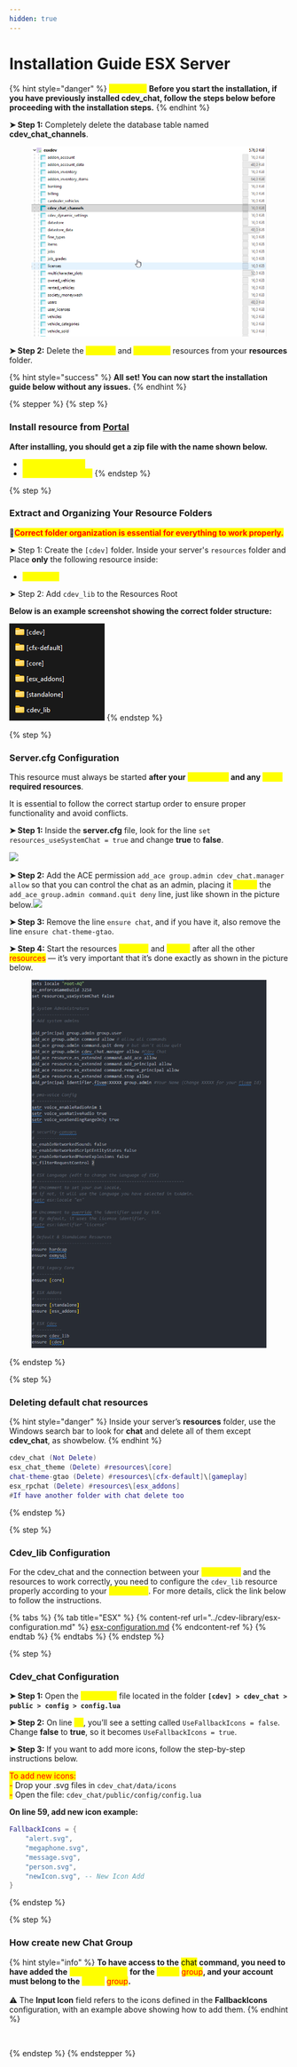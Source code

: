 ```yaml
---
hidden: true
---
```


# Installation Guide ESX Server

{% hint style="danger" %}
<mark style="color:yellow;">Important:</mark> **Before you start the installation, if you have previously installed cdev\_chat, follow the steps below before proceeding with the installation steps.**
{% endhint %}

**➤ Step 1:** Completely delete the database table named **cdev\_chat\_channels**.

<div align="left" data-full-width="false"><figure><img src="../../.gitbook/assets/heidisql_WYG2f4tPqf.gif" alt="" width="536"><figcaption></figcaption></figure></div>

**➤ Step 2:** Delete the <mark style="color:yellow;">cdev\_lib</mark> and <mark style="color:yellow;">cdev\_chat</mark> resources from your **resources** folder.

{% hint style="success" %}
**All set! You can now start the installation guide below without any issues.**
{% endhint %}

{% stepper %}
{% step %}
### Install resource from [Portal](https://portal.cfx.re/assets/granted-assets)

**After installing, you should get a zip file with the name shown below.**

* <mark style="color:yellow;">cdev\_lib.pack.zip</mark>
* <mark style="color:yellow;">cdev\_chat.pack.zip</mark>
{% endstep %}

{% step %}
### Extract and Organizing Your Resource Folders

🚩<mark style="color:red;">**Correct folder organization is essential for everything to work properly.**</mark>

➤ Step 1: Create the `[cdev]` folder. Inside your server's `resources` folder and Place **only** the following resource inside:

* <mark style="color:yellow;">cdev\_chat</mark>

➤ Step 2: Add `cdev_lib` to the Resources Root

**Below is an example screenshot showing the correct folder structure:**

![](<../../.gitbook/assets/image (1) (1) (1).png>)
{% endstep %}

{% step %}
### Server.cfg Configuration

This resource must always be started **after your&#x20;**<mark style="color:yellow;">**framework**</mark>**&#x20;and any&#x20;**<mark style="color:yellow;">**other**</mark>**&#x20;required resources**.

It is essential to follow the correct startup order to ensure proper functionality and avoid conflicts.

**➤ Step 1:** Inside the **server.cfg** file, look for the line `set resources_useSystemChat = true` and change **true** to **false**.

![](<../../.gitbook/assets/Sem título (1).png>)

**➤ Step 2:**  Add the ACE permission `add_ace group.admin cdev_chat.manager allow` so that you can control the chat as an admin, placing it <mark style="color:yellow;">bellow</mark> the `add_ace group.admin command.quit deny` line, just like shown in the picture below.![](<../../.gitbook/assets/Sem título (2).png>)

**➤ Step 3:** Remove the line `ensure chat`, and if you have it, also remove the line `ensure chat-theme-gtao`.

**➤ Step 4:** Start the resources <mark style="color:yellow;">cdev\_lib</mark> and <mark style="color:yellow;">\[cdev]</mark> after all the other <mark style="color:red;">resources</mark> — it’s very important that it’s done exactly as shown in the picture below.

<figure><img src="../../.gitbook/assets/image (4).png" alt=""><figcaption></figcaption></figure>
{% endstep %}

{% step %}
### Deleting default chat resources

{% hint style="danger" %}
&#x20;Inside your server’s **resources** folder, use the Windows search bar to look for **chat** and delete all of them except **cdev\_chat**, as showbelow.
{% endhint %}

```lua
cdev_chat (Not Delete)
esx_chat_theme (Delete) #resources\[core]
chat-theme-gtao (Delete) #resources\[cfx-default]\[gameplay]
esx_rpchat (Delete) #resources\[esx_addons]
#If have another folder with chat delete too
```
{% endstep %}

{% step %}
### Cdev\_lib Configuration

For the cdev\_chat and the connection between your <mark style="color:yellow;">framework</mark> and the resources to work correctly, you need to configure the `cdev_lib` resource properly according to your <mark style="color:yellow;">framework</mark>. For more details, click the link below to follow the instructions.

{% tabs %}
{% tab title="ESX" %}
{% content-ref url="../cdev-library/esx-configuration.md" %}
[esx-configuration.md](../cdev-library/esx-configuration.md)
{% endcontent-ref %}
{% endtab %}
{% endtabs %}
{% endstep %}

{% step %}
### Cdev\_chat Configuration

**➤ Step 1:** Open the <mark style="color:yellow;">config.lua</mark> file located in the folder **`[cdev] > cdev_chat > public > config > config.lua`**&#x20;

**➤ Step 2:**  On line <mark style="color:yellow;">58</mark>, you’ll see a setting called `UseFallbackIcons = false`. Change **false** to **true**, so it becomes `UseFallbackIcons = true`.

**➤ Step 3:** If you want to add more icons, follow the step-by-step instructions below.

<mark style="color:red;">To add new icons:</mark>\
&#x20;<mark style="color:red;">-</mark> Drop your .svg files in `cdev_chat/data/icons` \
&#x20;<mark style="color:red;">-</mark> Open the file: `cdev_chat/public/config/config.lua`

**On line 59, add new icon example:**

```lua
FallbackIcons = {
    "alert.svg",
    "megaphone.svg",
    "message.svg",
    "person.svg",
    "newIcon.svg", -- New Icon Add
}
```
{% endstep %}

{% step %}
### How create new Chat Group

{% hint style="info" %}
**To have access to the** <mark style="color:$success;">chat</mark> **command, you need to have added the** <mark style="color:yellow;">ACE permission</mark> **for the** <mark style="color:yellow;">admin</mark> <mark style="color:red;">group</mark>**, and your account must belong to the** <mark style="color:yellow;">admin</mark> <mark style="color:red;">group</mark>**.**\
\
⚠ The **Input Icon** field refers to the icons defined in the **FallbackIcons** configuration, with an example above showing how to add them.
{% endhint %}

<figure><img src="../../.gitbook/assets/FiveM_GTAProcess_LnPmIEUSl0-_online-video-cutter.com_.gif" alt=""><figcaption></figcaption></figure>
{% endstep %}
{% endstepper %}
